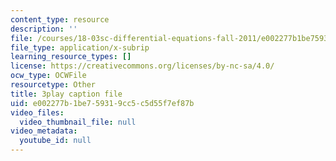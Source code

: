 ```yaml
---
content_type: resource
description: ''
file: /courses/18-03sc-differential-equations-fall-2011/e002277b1be759319cc5c5d55f7ef87b_MCrDzhpu3-s.vtt
file_type: application/x-subrip
learning_resource_types: []
license: https://creativecommons.org/licenses/by-nc-sa/4.0/
ocw_type: OCWFile
resourcetype: Other
title: 3play caption file
uid: e002277b-1be7-5931-9cc5-c5d55f7ef87b
video_files:
  video_thumbnail_file: null
video_metadata:
  youtube_id: null
---
```

